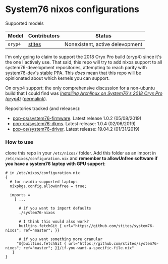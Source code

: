 # System76 nixos configurations

Supported models

| Model                | Contributors      | Status |
| -------------------- | ----------------- | ------ |
| `oryp4`              | [stites][stites]  | Nonexistent, active delevopment |

I'm only going to claim to support the 2018 Oryx Pro build (oryp4) since it's the one I actively use. That said, this repo will try to add nixos support to all system76-development repositories, attempting to reach parity with [system76-dev's stable PPA](https://launchpad.net/~system76-dev/+archive/ubuntu/stable). This _does_ mean that this repo will be opinionated about which kernels you can support.

On oryp4 support: the only comprehensive discussion for a non-ubuntu build that I could find was [_Installing Archlinux on System76's 2018 Oryx Pro (oryp4)_](https://ebobby.org/2018/07/15/archlinux-on-oryp4/) ([permalink](https://perma.cc/JQ7V-2FGN)).

Repositories tracked (and releases):
- [pop-os/system76-firmware](https://github.com/pop-os/system76-firmware). Latest release 1.0.2 (05/08/2019)
- [pop-os/system76-dkms](https://github.com/pop-os/system76-dkms). Latest release: 1.0.4 (02/06/2019)
- [pop-os/system76-driver](https://github.com/pop-os/system76-driver). Latest release: 19.04.2 (01/31/2019)

[stites]: https://github.com/stites

### How to use

clone this repo in your `/etc/nixos/` folder. Add this folder as an import in `/etc/nixos/configuration.nix` and **remember to allowUnfree software if you have a system76 laptop with GPU support**:

```
# in /etc/nixos/configuration.nix
{
  # for nvidia-supported laptops
  nixpkgs.config.allowUnfree = true;

  imports =
    [ ...

      # if you want to import defaults
      ./system76-nixos

      # I think this would also work?
      builtins.fetchGit { url="https://github.com/stites/system76-nixos"; ref="master"; }}

      # if you want something more granular
     "${builtins.fetchGit { url="https://github.com/stites/system76-nixos"; ref="master"; }}/if-you-want-a-specific-file.nix"
   ]
}
```


